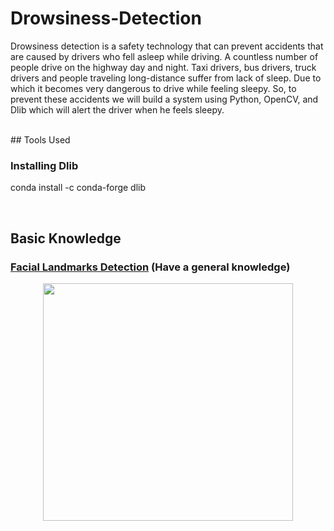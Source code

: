 # Drowsiness-Detection
Drowsiness detection is a safety technology that can prevent accidents that are caused by drivers who fell asleep while driving.
A countless number of people drive on the highway day and night. Taxi drivers, bus drivers, truck drivers and people traveling long-distance suffer from lack of sleep. Due to which it becomes very dangerous to drive while feeling sleepy.
So, to prevent these accidents we will build a system using Python, OpenCV, and Dlib which will alert the driver when he feels sleepy.

<br>
## Tools Used

### Installing Dlib
conda install -c conda-forge dlib

<br>

## Basic Knowledge
### [Facial Landmarks Detection](https://www.pyimagesearch.com/2018/04/02/faster-facial-landmark-detector-with-dlib/) (Have a general knowledge)

<p align="center">
  <img width="400" height="380" src="https://cdn-images-1.medium.com/max/1600/1*96UT-D8uSXjlnyvs9DZTog.png">
</p>
